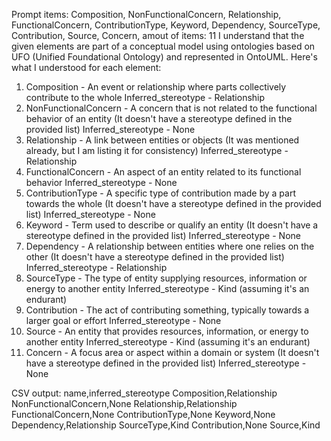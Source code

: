 Prompt items: 
Composition, NonFunctionalConcern, Relationship, FunctionalConcern, ContributionType, Keyword, Dependency, SourceType, Contribution, Source, Concern, 
amout of items: 11
 I understand that the given elements are part of a conceptual model using ontologies based on UFO (Unified Foundational Ontology) and represented in OntoUML. Here's what I understood for each element:

1. Composition - An event or relationship where parts collectively contribute to the whole
   Inferred_stereotype - Relationship
2. NonFunctionalConcern - A concern that is not related to the functional behavior of an entity (It doesn't have a stereotype defined in the provided list)
   Inferred_stereotype - None
3. Relationship - A link between entities or objects (It was mentioned already, but I am listing it for consistency)
   Inferred_stereotype - Relationship
4. FunctionalConcern - An aspect of an entity related to its functional behavior
   Inferred_stereotype - None
5. ContributionType - A specific type of contribution made by a part towards the whole (It doesn't have a stereotype defined in the provided list)
   Inferred_stereotype - None
6. Keyword - Term used to describe or qualify an entity (It doesn't have a stereotype defined in the provided list)
   Inferred_stereotype - None
7. Dependency - A relationship between entities where one relies on the other (It doesn't have a stereotype defined in the provided list)
   Inferred_stereotype - Relationship
8. SourceType - The type of entity supplying resources, information or energy to another entity
   Inferred_stereotype - Kind (assuming it's an endurant)
9. Contribution - The act of contributing something, typically towards a larger goal or effort
   Inferred_stereotype - None
10. Source - An entity that provides resources, information, or energy to another entity
    Inferred_stereotype - Kind (assuming it's an endurant)
11. Concern - A focus area or aspect within a domain or system (It doesn't have a stereotype defined in the provided list)
    Inferred_stereotype - None

CSV output:
name,inferred_stereotype
Composition,Relationship
NonFunctionalConcern,None
Relationship,Relationship
FunctionalConcern,None
ContributionType,None
Keyword,None
Dependency,Relationship
SourceType,Kind
Contribution,None
Source,Kind
